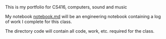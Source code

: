 This is my portfolio for CS416, computers, sound and music

My notebook [notebook.md](notebook.md) will be an engineering notebook containing a log of work I complete for this class.

The directory code will contain all code, work, etc. required for the class.